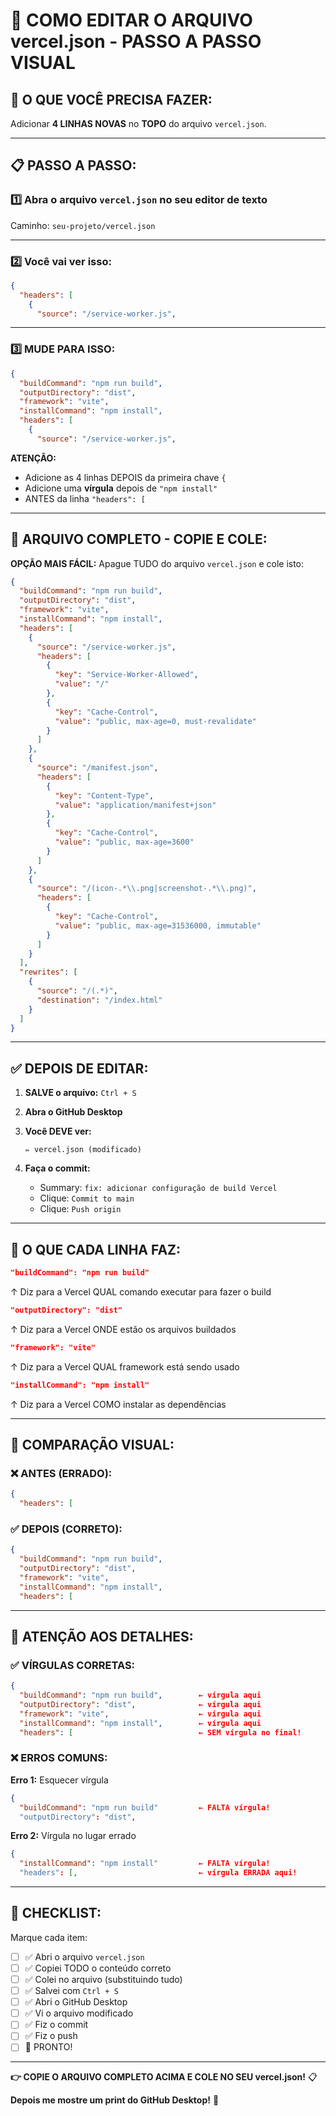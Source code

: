 # 📝 COMO EDITAR O ARQUIVO vercel.json - PASSO A PASSO VISUAL

## 🎯 O QUE VOCÊ PRECISA FAZER:

Adicionar **4 LINHAS NOVAS** no **TOPO** do arquivo `vercel.json`.

---

## 📋 PASSO A PASSO:

### 1️⃣ **Abra o arquivo `vercel.json` no seu editor de texto**

Caminho: `seu-projeto/vercel.json`

---

### 2️⃣ **Você vai ver isso:**

```json
{
  "headers": [
    {
      "source": "/service-worker.js",
```

---

### 3️⃣ **MUDE PARA ISSO:**

```json
{
  "buildCommand": "npm run build",
  "outputDirectory": "dist",
  "framework": "vite",
  "installCommand": "npm install",
  "headers": [
    {
      "source": "/service-worker.js",
```

**ATENÇÃO:**
- Adicione as 4 linhas DEPOIS da primeira chave `{`
- Adicione uma **vírgula** depois de `"npm install"`
- ANTES da linha `"headers": [`

---

## 📄 ARQUIVO COMPLETO - COPIE E COLE:

**OPÇÃO MAIS FÁCIL:** Apague TUDO do arquivo `vercel.json` e cole isto:

```json
{
  "buildCommand": "npm run build",
  "outputDirectory": "dist",
  "framework": "vite",
  "installCommand": "npm install",
  "headers": [
    {
      "source": "/service-worker.js",
      "headers": [
        {
          "key": "Service-Worker-Allowed",
          "value": "/"
        },
        {
          "key": "Cache-Control",
          "value": "public, max-age=0, must-revalidate"
        }
      ]
    },
    {
      "source": "/manifest.json",
      "headers": [
        {
          "key": "Content-Type",
          "value": "application/manifest+json"
        },
        {
          "key": "Cache-Control",
          "value": "public, max-age=3600"
        }
      ]
    },
    {
      "source": "/(icon-.*\\.png|screenshot-.*\\.png)",
      "headers": [
        {
          "key": "Cache-Control",
          "value": "public, max-age=31536000, immutable"
        }
      ]
    }
  ],
  "rewrites": [
    {
      "source": "/(.*)",
      "destination": "/index.html"
    }
  ]
}
```

---

## ✅ DEPOIS DE EDITAR:

1. **SALVE o arquivo:** `Ctrl + S`

2. **Abra o GitHub Desktop**

3. **Você DEVE ver:**
   ```
   ✏️ vercel.json (modificado)
   ```

4. **Faça o commit:**
   - Summary: `fix: adicionar configuração de build Vercel`
   - Clique: `Commit to main`
   - Clique: `Push origin`

---

## 🎯 O QUE CADA LINHA FAZ:

```json
"buildCommand": "npm run build"
```
↑ Diz para a Vercel QUAL comando executar para fazer o build

```json
"outputDirectory": "dist"
```
↑ Diz para a Vercel ONDE estão os arquivos buildados

```json
"framework": "vite"
```
↑ Diz para a Vercel QUAL framework está sendo usado

```json
"installCommand": "npm install"
```
↑ Diz para a Vercel COMO instalar as dependências

---

## 📸 COMPARAÇÃO VISUAL:

### ❌ ANTES (ERRADO):
```json
{
  "headers": [
```

### ✅ DEPOIS (CORRETO):
```json
{
  "buildCommand": "npm run build",
  "outputDirectory": "dist",
  "framework": "vite",
  "installCommand": "npm install",
  "headers": [
```

---

## 🚨 ATENÇÃO AOS DETALHES:

### ✅ VÍRGULAS CORRETAS:
```json
{
  "buildCommand": "npm run build",        ← vírgula aqui
  "outputDirectory": "dist",              ← vírgula aqui
  "framework": "vite",                    ← vírgula aqui
  "installCommand": "npm install",        ← vírgula aqui
  "headers": [                            ← SEM vírgula no final!
```

### ❌ ERROS COMUNS:

**Erro 1:** Esquecer vírgula
```json
{
  "buildCommand": "npm run build"         ← FALTA vírgula!
  "outputDirectory": "dist",
```

**Erro 2:** Vírgula no lugar errado
```json
{
  "installCommand": "npm install"         ← FALTA vírgula!
  "headers": [,                           ← vírgula ERRADA aqui!
```

---

## 🎯 CHECKLIST:

Marque cada item:

- [ ] ✅ Abri o arquivo `vercel.json`
- [ ] ✅ Copiei TODO o conteúdo correto
- [ ] ✅ Colei no arquivo (substituindo tudo)
- [ ] ✅ Salvei com `Ctrl + S`
- [ ] ✅ Abri o GitHub Desktop
- [ ] ✅ Vi o arquivo modificado
- [ ] ✅ Fiz o commit
- [ ] ✅ Fiz o push
- [ ] 🎉 PRONTO!

---

**👉 COPIE O ARQUIVO COMPLETO ACIMA E COLE NO SEU vercel.json!** 📋

**Depois me mostre um print do GitHub Desktop!** 📸

